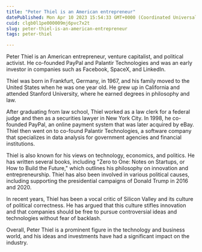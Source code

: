```yaml
---
title: "Peter Thiel is an American entrepreneur"
datePublished: Mon Apr 10 2023 15:54:33 GMT+0000 (Coordinated Universal Time)
cuid: clgb0l1pe000009mj6pvc7x2t
slug: peter-thiel-is-an-american-entrepreneur
tags: peter-thiel

---
```


Peter Thiel is an American entrepreneur, venture capitalist, and political activist. He co-founded PayPal and Palantir Technologies and was an early investor in companies such as Facebook, SpaceX, and LinkedIn.

Thiel was born in Frankfurt, Germany, in 1967, and his family moved to the United States when he was one year old. He grew up in California and attended Stanford University, where he earned degrees in philosophy and law.

After graduating from law school, Thiel worked as a law clerk for a federal judge and then as a securities lawyer in New York City. In 1998, he co-founded PayPal, an online payment system that was later acquired by eBay. Thiel then went on to co-found Palantir Technologies, a software company that specializes in data analysis for government agencies and financial institutions.

Thiel is also known for his views on technology, economics, and politics. He has written several books, including "Zero to One: Notes on Startups, or How to Build the Future," which outlines his philosophy on innovation and entrepreneurship. Thiel has also been involved in various political causes, including supporting the presidential campaigns of Donald Trump in 2016 and 2020.

In recent years, Thiel has been a vocal critic of Silicon Valley and its culture of political correctness. He has argued that this culture stifles innovation and that companies should be free to pursue controversial ideas and technologies without fear of backlash.

Overall, Peter Thiel is a prominent figure in the technology and business world, and his ideas and investments have had a significant impact on the industry.